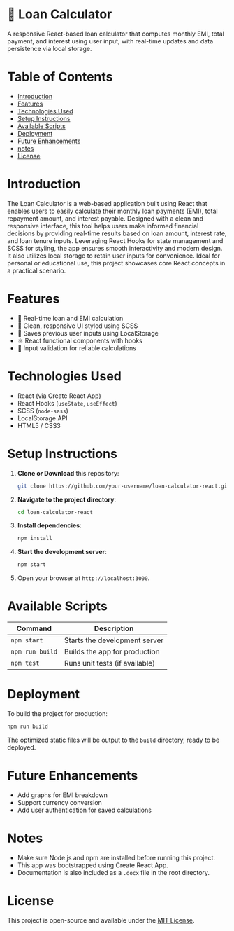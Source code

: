 # 💸 Loan Calculator
A responsive React-based loan calculator that computes monthly EMI, total payment, and interest using user input, with real-time updates and data persistence via local storage.

# Table of Contents
- [Introduction](#introduction)
- [Features](#features)
- [Technologies Used](#technologies-used)
- [Setup Instructions](#setup-instructions)
- [Available Scripts](#available-scripts)
- [Deployment](#deployment)
- [Future Enhancements](#future-enhancements)
- [notes](#notes)
- [License](#license)

# Introduction
The Loan Calculator is a web-based application built using React that enables users to easily calculate their monthly loan payments (EMI), total repayment amount, and interest payable. Designed with a clean and responsive interface, this tool helps users make informed financial decisions by providing real-time results based on loan amount, interest rate, and loan tenure inputs. Leveraging React Hooks for state management and SCSS for styling, the app ensures smooth interactivity and modern design. It also utilizes local storage to retain user inputs for convenience. Ideal for personal or educational use, this project showcases core React concepts in a practical scenario.

# Features

- 🔢 Real-time loan and EMI calculation
- 🎨 Clean, responsive UI styled using SCSS
- 💾 Saves previous user inputs using LocalStorage
- ⚛️ React functional components with hooks
- 🧠 Input validation for reliable calculations

# Technologies Used

- React (via Create React App)
- React Hooks (`useState`, `useEffect`)
- SCSS (`node-sass`)
- LocalStorage API
- HTML5 / CSS3

# Setup Instructions

1. **Clone or Download** this repository:
    ```bash
    git clone https://github.com/your-username/loan-calculator-react.git
    ```

2. **Navigate to the project directory**:
    ```bash
    cd loan-calculator-react
    ```

3. **Install dependencies**:
    ```bash
    npm install
    ```

4. **Start the development server**:
    ```bash
    npm start
    ```

5. Open your browser at `http://localhost:3000`.

# Available Scripts

| Command         | Description                    |
| --------------- | ------------------------------ |
| `npm start`     | Starts the development server  |
| `npm run build` | Builds the app for production  |
| `npm test`      | Runs unit tests (if available) |

# Deployment

To build the project for production:

```bash
npm run build
```

The optimized static files will be output to the `build` directory, ready to be deployed.

# Future Enhancements

* Add graphs for EMI breakdown
* Support currency conversion
* Add user authentication for saved calculations

# Notes

- Make sure Node.js and npm are installed before running this project.
- This app was bootstrapped using Create React App.
- Documentation is also included as a `.docx` file in the root directory.

# License

This project is open-source and available under the [MIT License](LICENSE).
